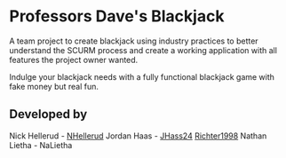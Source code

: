 # Professors Dave's Blackjack
A team project to create blackjack using industry practices to better understand the SCURM process and create a working application with all features the project owner wanted.

Indulge your blackjack needs with a fully functional blackjack game with fake money but real fun.

## Developed by
Nick Hellerud - [NHellerud](https://github.com/NHellerud)
Jordan Haas - [JHass24](https://github.com/JHaas24)
[Richter1998](https://github.com/Richter1998)
Nathan Lietha - NaLietha

